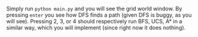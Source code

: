 Simply run `python main.py` and you will see the grid world window. By pressing `enter` you see how DFS finds a path (given DFS is buggy, as you will see). Pressing 2, 3, or 4 should respectively run BFS, UCS, A\* in a similar way, which you will implement (since right now it does nothing). 